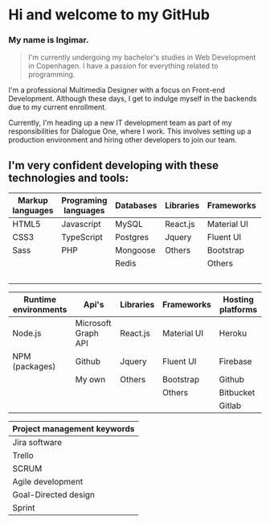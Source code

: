 # Hi and welcome to my GitHub 

### My name is Ingimar. 

> I'm currently undergoing my bachelor's studies in Web Development in Copenhagen. I have a passion for everything related to programming.

I'm a professional Multimedia Designer with a focus on Front-end Development. Although these days, I get to indulge myself in the backends due to my current enrollment.

Currently, I'm heading up a new IT development team as part of my responsibilities for Dialogue One, where I work. This involves setting up a production environment and hiring other developers to join our team.

## I'm very confident developing with these technologies and tools:

| Markup languages  | Programing languages  | Databases     | Libraries     | Frameworks    | Hosting platforms|
| -------------     | -------------         | ------------- | ------------- | ------------- | ------------- | 
| HTML5             | Javascript            | MySQL         | React.js      | Material UI   | Heroku        |
| CSS3              | TypeScript            | Postgres      | Jquery        | Fluent UI     | Firebase      |
| Sass              | PHP                   |  Mongoose     | Others        | Bootstrap     | Github        |
|                   |                       | Redis         |               | Others        | Bitbucket     |
|                   |                       |               |               |               | Gitlab        |



| Runtime environments  | Api's                 | Libraries    | Frameworks    | Hosting platforms|
| -------------         | -------------         |------------- | ------------- | ------------- | 
| Node.js               | Microsoft Graph API   |React.js      | Material UI   | Heroku        |
| NPM (packages)        | Github                |Jquery        | Fluent UI     | Firebase      |
|                       | My own                |Others        | Bootstrap     | Github        |
|                       |                       |              | Others        | Bitbucket     |
|                       |                       |              |               | Gitlab        |

| Project management keywords|
| ------------- |
| Jira software |
| Trello |
| SCRUM |
| Agile development |
| Goal-Directed design |
| Sprint            |

